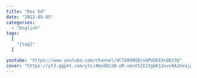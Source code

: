 ```yaml
---
title: "Dev Ed"
date: "2022-05-05"
categories:
  - "English"
tags:
  [
    "{tag}"
  ]

youtube: "https://www.youtube.com/channel/UClb90NQQcskPUGDIXsQEz5Q"
cover: "https://yt3.ggpht.com/ytc/AKedOLSB-oR-xmvVSZXJ3gbK12uvv0AJUvajwxMie_R_uw=s88-c-k-c0x00ffffff-no-rj"
---
```

